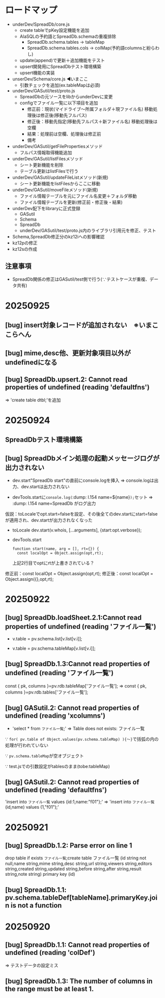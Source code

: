 # ロードマップ

- underDev/SpreadDb/core.js
  - create tableでpKey設定機能を追加
  - AlaSQLの予約語とSpreadDb.schemaの重複排除
    - SpreadDb.schema.tables -> tableMap
    - SpreadDb.schema.tables.cols -> colMap(予約語columnsと紛らわし)
  - update(append)で更新＋追加機能をテスト
  - upsert開発用にSpreadDbテスト環境構築
  - upsert機能の実装
- unserDev/Schema/core.js ◀いまここ
  - 引数チェックを追加(ex.tableMapは必須)
- underDev/GASutil/test/proto.js
  - SpreadDbの元ソースをlibからunderDevに変更
  - configでファイル一覧に以下項目を追加
      - 修正前：現状(マイドライブ〜所属フォルダ＋現ファイル名)
          移動処理後は修正後(移動先フルパス)
      - 修正後：移動先指定(移動先フルパス＋新ファイル名)
          移動処理後は空欄
      - 結果：処理前は空欄、処理後は修正前
      - 備考
- underDev/GASutil/getFilePropertiesメソッド
  - フルパス情報取得機能追加
- underDev/GASutil/listFilesメソッド
  - シート更新機能を削除
  - テーブル更新はlistFilesで行う
- underDev/GASutil/updateFileListメソッド(新規)
  - シート更新機能をlistFilesからここに移動
- underDev/GASutil/moveFileメソッド(新規)
  - ファイル情報テーブルを元にファイル名変更＋フォルダ移動
  - ファイル情報テーブルを更新(修正前・修正後・結果)
- underDev配下をlibraryに正式登録
  - GASutil
  - Schema
  - SpreadDb
  - underDev/GASutil/test/proto.js内のライブラリ引用元を修正、テスト
- Schema,SpreadDb修正分のkz12iへの影響確認
- kz12pの修正
- kz12sの作成

## 注意事項

- SpreadDb関係の修正はGASutil/test側で行う(∵テストケースが重複、データ共有)

# 20250925

## [bug] insert対象レコードが追加されない　※いまここらへん
## [bug] mime,desc他、更新対象項目以外がundefinedになる

## [bug] SpreadDb.upsert.2: Cannot read properties of undefined (reading 'defaultfns')

⇒ 'create table dtbl;'を追加


# 20250924

## SpreadDbテスト環境構築

## [bug] SpreadDbメイン処理の起動メッセージログが出力されない

- dev.start"SpreadDb start"の直前にconsole.logを挿入
  ⇒ console.logは出力、dev.startは出力されない

- devTools.startに`console.log(`:dump: l.154 name=${name}`);`セット
  ⇒ :dump: l.154 name=SpreadDb がログ出力

仮説：toLocaleでopt.start=falseを設定、その後全てのdev.startにstart=falseが適用され、dev.startが出力されなくなった

  - toLocale
    dev.start(v.whois, [...arguments], {start:opt.verbose});

  - devTools.start
    ```
    function start(name, arg = [], rt={}) {
      const localOpt = Object.assign(opt,rt);
    ```
    上記2行目でoptにrtが上書きされている？

修正前：const localOpt = Object.assign(opt,rt);
修正後：const localOpt = Object.assign({},opt,rt);

# 20250922

## [bug] SpreadDb.loadSheet.2.1:Cannot read properties of undefined (reading 'ファイル一覧')

- v.table = pv.schema.list[v.list[v.i]];
+ v.table = pv.schema.tableMap[v.list[v.i]];

## [bug] SpreadDb.1.3:Cannot read properties of undefined (reading 'ファイル一覧')

const { pk, columns }=pv.rdb.tableMap['ファイル一覧'];
⇒ const { pk, columns }=pv.rdb.tables['ファイル一覧'];

## [bug] GASutil.2: Cannot read properties of undefined (reading 'xcolumns')

- 'select * from `ファイル一覧`;' ⇒ Table does not exists: ファイル一覧

∵ `for( pv.table of Object.values(pv.schema.tableMap) ){〜}`で括弧の内の処理が行われていない

∵ `pv.schema.tableMap`が空オブジェクト

∵ test.jsでの引数設定がtablesのまま(tobe:tableMap)

## [bug] GASutil.2: Cannot read properties of undefined (reading 'defaultfns')

'insert into `ファイル一覧` values {id:1,name:"f01"};'
⇒ 'insert into `ファイル一覧` (id,name) values (1,"f01");'

# 20250921

## [bug] SpreadDb.1.2: Parse error on line 1
drop table if exists `ファイル一覧`;create table ファイル一覧 (id string not null,name string,mime string,desc string,url string,viewers string,editors string,created string,updated string,before string,after string,result string,note string) primary key (id)

## [bug] SpreadDb.1.1: pv.schema.tableDef[tableName].primaryKey.join is not a function

# 20250920

## [bug] SpreadDb.1.1: Cannot read properties of undefined (reading 'colDef')

⇒ テストデータの設定ミス

## [bug] SpreadDb.1.3: The number of columns in the range must be at least 1.